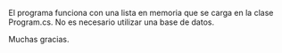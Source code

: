El programa funciona con una lista en memoria que se carga en la clase Program.cs. No es necesario utilizar una base de datos.

Muchas gracias.

